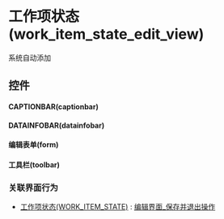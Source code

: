 # 工作项状态(work_item_state_edit_view)  <!-- {docsify-ignore-all} -->


系统自动添加



## 控件
#### CAPTIONBAR(captionbar)
#### DATAINFOBAR(datainfobar)
#### 编辑表单(form)
#### 工具栏(toolbar)


### 关联界面行为
  * [工作项状态(WORK_ITEM_STATE)](module/ProjMgmt/work_item_state) : [编辑界面_保存并退出操作](module/ProjMgmt/work_item_state#界面行为)

<script>
 const { createApp } = Vue
  createApp({
    data() {
      return {

      }
    }
  }).use(ElementPlus).mount('#app')
</script>